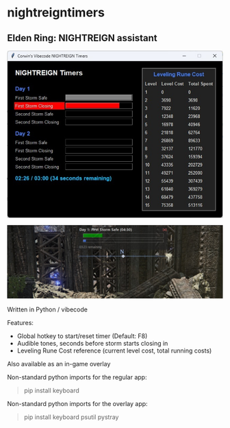 # nightreigntimers

## Elden Ring: NIGHTREIGN assistant
![Nightreigntimers app interface](screenshot01.jpg)

![Nightreigntimers overlay](screenshot02.jpg)

Written in Python / vibecode

Features:
- Global hotkey to start/reset timer (Default: F8)
- Audible tones, seconds before storm starts closing in
- Leveling Rune Cost reference (current level cost, total running costs)

Also available as an in-game overlay

Non-standard python imports for the regular app:
> pip install keyboard

Non-standard python imports for the overlay app:
> pip install keyboard psutil pystray